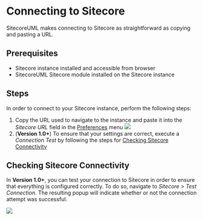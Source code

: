 # Connecting to Sitecore

SitecoreUML makes connecting to Sitecore as straightforward as copying and pasting a URL.

## Prerequisites

* Sitecore instance installed and accessible from browser
* SitecoreUML Sitecore module installed on the Sitecore instance

## Steps

In order to connect to your Sitecore instance, perform the following steps:

1. Copy the URL used to navigate to the instance and paste it into the _Sitecore URL_ field in the [Preferences](/guide/saving-preferences.md) menu
   ![](https://github.com/zkniebel/SitecoreUML/blob/master/assets/StarUML-Preferences-SitecoreURL.png?raw=true)
2. \(**Version 1.0+**\) To ensure that your settings are correct, execute a _Connection Test_ by following the steps for [Checking Sitecore Connectivity](#checking-sitecore-connectivity)

## Checking Sitecore Connectivity

In **Version 1.0+**, you can test your connection to Sitecore in order to ensure that everything is configured correctly. To do so, navigate to _Sitecore_ &gt; _Test Connection_. The resulting popup will indicate whether or not the connection attempt was successful.

![](https://github.com/zkniebel/SitecoreUML/blob/master/assets/StarUML-Connection-TestConnection.png?raw=true)



